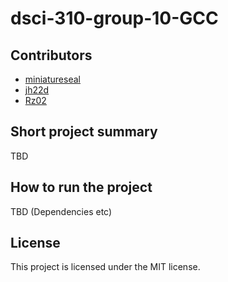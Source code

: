 # dsci-310-group-10-GCC

## Contributors
- [miniatureseal](https://github.com/miniatureseal)
- [jh22d](https://github.com/jh22d)
- [Rz02](https://github.com/Rz02)

## Short project summary
TBD

## How to run the project
TBD (Dependencies etc)

## License
This project is licensed under the MIT license.
